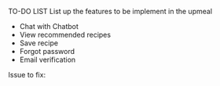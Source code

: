 TO-DO LIST
List up the features to be implement in the upmeal

- Chat with Chatbot
- View recommended recipes
- Save recipe
- Forgot password
- Email verification

Issue to fix:
